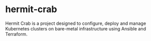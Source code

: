 # hermit-crab
Hermit Crab is a project designed to configure, deploy and manage Kubernetes clusters on bare-metal infrastructure using Ansible and Terraform.
